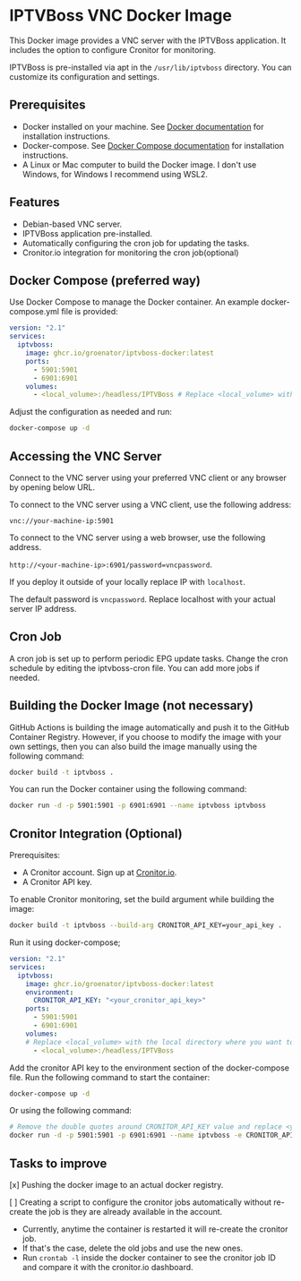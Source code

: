 # IPTVBoss VNC Docker Image

This Docker image provides a VNC server with the IPTVBoss application. It includes the option to configure Cronitor for monitoring.

IPTVBoss is pre-installed via apt in the `/usr/lib/iptvboss` directory. You can customize its configuration and settings.

## Prerequisites

- Docker installed on your machine. See [Docker documentation](https://docs.docker.com/get-docker/) for installation instructions.
- Docker-compose. See [Docker Compose documentation](https://docs.docker.com/compose/install/) for installation instructions.
- A Linux or Mac computer to build the Docker image. I don't use Windows, for Windows I recommend using WSL2.

## Features

- Debian-based VNC server.
- IPTVBoss application pre-installed.
- Automatically configuring the cron job for updating the tasks.
- Cronitor.io integration for monitoring the cron job(optional)

## Docker Compose (preferred way)

Use Docker Compose to manage the Docker container. An example docker-compose.yml file is provided:

```yaml
version: "2.1"
services:
  iptvboss:
    image: ghcr.io/groenator/iptvboss-docker:latest
    ports:
      - 5901:5901
      - 6901:6901
    volumes:
      - <local_volume>:/headless/IPTVBoss # Replace <local_volume> with the local directory where you want to store the IPTVBoss data. E.g., /home/user/iptvboss
```

Adjust the configuration as needed and run:

```bash
docker-compose up -d
```

## Accessing the VNC Server

Connect to the VNC server using your preferred VNC client or any browser by opening below URL.

To connect to the VNC server using a VNC client, use the following address:

`vnc://your-machine-ip:5901`

To connect to the VNC server using a web browser, use the following address.

`http://<your-machine-ip>:6901/password=vncpassword`.

If you deploy it outside of your locally replace IP with `localhost`.

The default password is `vncpassword`. Replace localhost with your actual server IP address.

## Cron Job

A cron job is set up to perform periodic EPG update tasks. Change the cron schedule by editing the iptvboss-cron file. You can add more jobs if needed.

## Building the Docker Image (not necessary)

GitHub Actions is building the image automatically and push it to the GitHub Container Registry. However, if you choose to modify the image with your own settings, then you can also build the image manually using the following command:

```bash
docker build -t iptvboss .
```

You can run the Docker container using the following command:

```bash
docker run -d -p 5901:5901 -p 6901:6901 --name iptvboss iptvboss
```

## Cronitor Integration (Optional)

Prerequisites:

- A Cronitor account. Sign up at [Cronitor.io](https://cronitor.io).
- A Cronitor API key.

To enable Cronitor monitoring, set the build argument while building the image:

```bash
docker build -t iptvboss --build-arg CRONITOR_API_KEY=your_api_key .
```

Run it using docker-compose;
```yaml
version: "2.1"
services:
  iptvboss:
    image: ghcr.io/groenator/iptvboss-docker:latest
    environment:
      CRONITOR_API_KEY: "<your_cronitor_api_key>"
    ports:
      - 5901:5901
      - 6901:6901
    volumes:
    # Replace <local_volume> with the local directory where you want to store the IPTVBoss data. E.g., /home/user/iptvboss
      - <local_volume>:/headless/IPTVBoss
```

Add the cronitor API key to the environment section of the docker-compose file. Run the following command to start the container:

```bash
docker-compose up -d
```

Or using the following command:

```bash
# Remove the double quotes around CRONITOR_API_KEY value and replace <your_cronitor_api_key> with your actual Cronitor API key.
docker run -d -p 5901:5901 -p 6901:6901 --name iptvboss -e CRONITOR_API_KEY="<your_cronitor_api_key>" iptvboss
```

## Tasks to improve

[x] Pushing the docker image to an actual docker registry.

[ ] Creating a script to configure the cronitor jobs automatically without re-create the job is they are already available in the account.
- Currently, anytime the container is restarted it will re-create the cronitor job.
- If that's the case, delete the old jobs and use the new ones.
- Run `crontab -l` inside the docker container to see the cronitor job ID and compare it with the cronitor.io dashboard.
